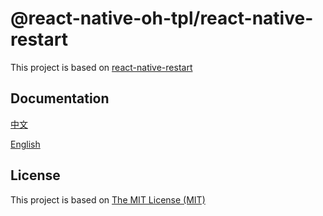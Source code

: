 # @react-native-oh-tpl/react-native-restart

This project is based on [react-native-restart](https://github.com/avishayil/react-native-restart)

## Documentation

[中文](https://gitee.com/react-native-oh-library/usage-docs/blob/master/zh-cn/react-native-restart.md)

[English](https://gitee.com/react-native-oh-library/usage-docs/blob/master/en/react-native-restart.md)

## License

This project is based on [The MIT License (MIT)](https://github.com/avishayil/react-native-restart/blob/master/LICENSE)